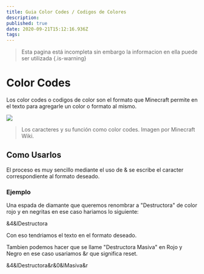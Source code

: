 ```yaml
---
title: Guia Color Codes / Codigos de Colores
description: 
published: true
date: 2020-09-21T15:12:16.936Z
tags: 
---
```


> Esta pagina está incompleta sin embargo la informacion en ella puede ser utilizada
{.is-warning}

# Color Codes

Los color codes o codigos de color son el formato que Minecraft permite en el texto para agregarle un color o formato al mismo.

![](https://static.wikia.nocookie.net/minecraft_gamepedia/images/7/7e/Minecraft_Formatting.gif/revision/latest/scale-to-width-down/292?cb=20200828001455)
> Los caracteres y su función como color codes. Imagen por Minecraft Wiki.


## Como Usarlos

El proceso es muy sencillo mediante el uso de & se escribe el caracter correspondiente al formato deseado.

### Ejemplo

Una espada de diamante que queremos renombrar a "Destructora" de color rojo y en negritas en ese caso hariamos lo siguiente:

&4&lDestructora

Con eso tendriamos el texto en el formato deseado.

Tambien podemos hacer que se llame "Destructora Masiva" en Rojo y Negro en ese caso usariamos &r que significa reset.

&4&lDestructora&r&0&lMasiva&r



